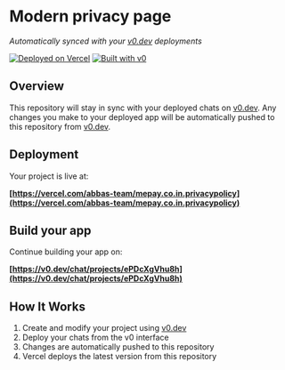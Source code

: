 # Modern privacy page

*Automatically synced with your [v0.dev](https://v0.dev) deployments*

[![Deployed on Vercel](https://img.shields.io/badge/Deployed%20on-Vercel-black?style=for-the-badge&logo=vercel)](https://vercel.com/abbas-team/mepay.co.in.privacypolicy)
[![Built with v0](https://img.shields.io/badge/Built%20with-v0.dev-black?style=for-the-badge)](https://v0.dev/chat/projects/ePDcXgVhu8h)

## Overview

This repository will stay in sync with your deployed chats on [v0.dev](https://v0.dev).
Any changes you make to your deployed app will be automatically pushed to this repository from [v0.dev](https://v0.dev).

## Deployment

Your project is live at:

**[https://vercel.com/abbas-team/mepay.co.in.privacypolicy](https://vercel.com/abbas-team/mepay.co.in.privacypolicy)**

## Build your app

Continue building your app on:

**[https://v0.dev/chat/projects/ePDcXgVhu8h](https://v0.dev/chat/projects/ePDcXgVhu8h)**

## How It Works

1. Create and modify your project using [v0.dev](https://v0.dev)
2. Deploy your chats from the v0 interface
3. Changes are automatically pushed to this repository
4. Vercel deploys the latest version from this repository
